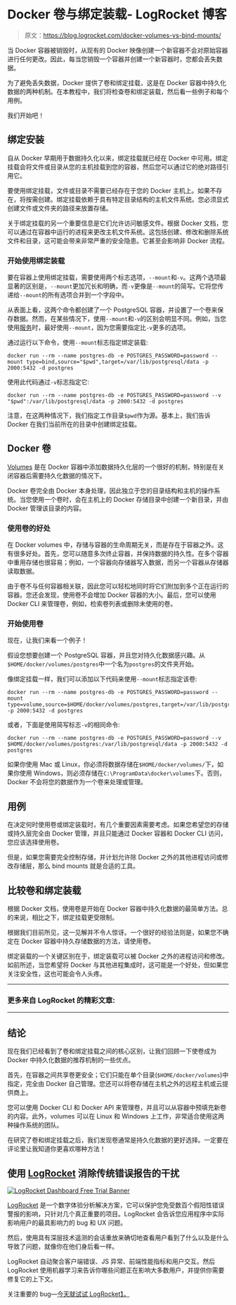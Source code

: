 # Docker 卷与绑定装载- LogRocket 博客

> 原文：<https://blog.logrocket.com/docker-volumes-vs-bind-mounts/>

当 Docker 容器被销毁时，从现有的 Docker 映像创建一个新容器不会对原始容器进行任何更改。因此，每当您销毁一个容器并创建一个新容器时，您都会丢失数据。

为了避免丢失数据，Docker 提供了卷和绑定挂载，这是在 Docker 容器中持久化数据的两种机制。在本教程中，我们将检查卷和绑定装载，然后看一些例子和每个用例。

我们开始吧！

## 绑定安装

自从 Docker 早期用于数据持久化以来，绑定挂载就已经在 Docker 中可用。绑定挂载会将文件或目录从您的主机挂载到您的容器，然后您可以通过它的绝对路径引用它。

要使用绑定挂载，文件或目录不需要已经存在于您的 Docker 主机上。如果不存在，将按需创建。绑定挂载依赖于具有特定目录结构的主机文件系统。您必须显式创建文件或文件夹的路径来放置存储。

关于绑定挂载的另一个重要信息是它们允许访问敏感文件。根据 Docker 文档，您可以通过在容器中运行的进程来更改主机文件系统。这包括创建、修改和删除系统文件和目录，这可能会带来非常严重的安全隐患。它甚至会影响非 Docker 流程。

### 开始使用绑定装载

要在容器上使用绑定挂载，需要使用两个标志选项，`--mount`和`-v`。这两个选项最显著的区别是，`--mount`更加冗长和明确，而`-v`更像是`--mount`的简写。它将您传递给`--mount`的所有选项合并到一个字段中。

从表面上看，这两个命令都创建了一个 PostgreSQL 容器，并设置了一个卷来保存数据。然而，在某些情况下，使用`--mount`和`-v`的区别会明显不同。例如，当您使用[服务](https://docs.docker.com/engine/reference/commandline/service/)时，最好使用`--mount`，因为您需要指定比`-v`更多的选项。

通过运行以下命令，使用`--mount`标志指定绑定装载:

```
docker run --rm --name postgres-db -e POSTGRES_PASSWORD=password --mount type=bind,source="$pwd",target=/var/lib/postgresql/data -p 2000:5432 -d postgres

```

使用此代码通过`-v`标志指定它:

```
docker run --rm --name postgres-db -e POSTGRES_PASSWORD=password --v "$pwd":/var/lib/postgresql/data -p 2000:5432 -d postgres

```

注意，在这两种情况下，我们指定工作目录`$pwd`作为源。基本上，我们告诉 Docker 在我们当前所在的目录中创建绑定挂载。

## Docker 卷

[Volumes](https://docs.docker.com/storage/volumes/) 是在 Docker 容器中添加数据持久化层的一个很好的机制，特别是在关闭容器后需要持久化数据的情况下。

Docker 卷完全由 Docker 本身处理，因此独立于您的目录结构和主机的操作系统。当您使用一个卷时，会在主机上的 Docker 存储目录中创建一个新目录，并由 Docker 管理该目录的内容。

### 使用卷的好处

在 Docker volumes 中，存储与容器的生命周期无关，而是存在于容器之外。这有很多好处。首先，您可以随意多次终止容器，并保持数据的持久性。在多个容器中重用存储也很容易；例如，一个容器向存储器写入数据，而另一个容器从存储器读取数据。

由于卷不与任何容器相关联，因此您可以轻松地同时将它们附加到多个正在运行的容器。您还会发现，使用卷不会增加 Docker 容器的大小。最后，您可以使用 Docker CLI 来管理卷，例如，检索卷列表或删除未使用的卷。

### 开始使用卷

现在，让我们来看一个例子！

假设您想要创建一个 PostgreSQL 容器，并且您对持久化数据感兴趣。从`$HOME/docker/volumes/postgres`中一个名为`postgres`的文件夹开始。

像绑定挂载一样，我们可以添加以下代码来使用`--mount`标志指定该卷:

```
docker run --rm --name postgres-db -e POSTGRES_PASSWORD=password --mount type=volume,source=$HOME/docker/volumes/postgres,target=/var/lib/postgresql/data -p 2000:5432 -d postgres

```

或者，下面是使用简写标志`-v`的相同命令:

```
docker run --rm --name postgres-db -e POSTGRES_PASSWORD=password --v $HOME/docker/volumes/postgres:/var/lib/postgresql/data -p 2000:5432 -d postgres

```

如果你使用 Mac 或 Linux，你必须将数据存储在`$HOME/docker/volumes/`下，如果你使用 Windows，则必须存储在`C:\ProgramData\docker\volumes`下。否则，Docker 不会将您的数据作为一个卷来处理或管理。

## 用例

在决定何时使用卷或绑定装载时，有几个重要因素需要考虑。如果您希望您的存储或持久层完全由 Docker 管理，并且只能通过 Docker 容器和 Docker CLI 访问，您应该选择使用卷。

但是，如果您需要完全控制存储，并计划允许除 Docker 之外的其他进程访问或修改存储层，那么 bind mounts 就是合适的工具。

## 比较卷和绑定装载

根据 Docker 文档，使用卷是开始在 Docker 容器中持久化数据的最简单方法。总的来说，相比之下，绑定挂载更受限制。

根据我们目前所见，这一见解并不令人惊讶。一个很好的经验法则是，如果您不确定在 Docker 容器中持久存储数据的方法，请使用卷。

绑定装载的一个关键区别在于，绑定装载可以被 Docker 之外的进程访问和修改。如前所述，当您希望将 Docker 与其他进程集成时，这可能是一个好处，但如果您关注安全性，这也可能会令人头疼。

* * *

### 更多来自 LogRocket 的精彩文章:

* * *

## 结论

现在我们已经看到了卷和绑定挂载之间的核心区别，让我们回顾一下使卷成为 Docker 中持久化数据的推荐机制的一些优点。

首先，在容器之间共享卷更安全；它们只能在单个目录(`$HOME/docker/volumes`)中指定，完全由 Docker 自己管理。您还可以将卷存储在主机之外的远程主机或云提供商上。

您可以使用 Docker CLI 和 Docker API 来管理卷，并且可以从容器中预填充新卷的内容。此外，volumes 可以在 Linux 和 Windows 上工作，非常适合使用这两种操作系统的团队。

在研究了卷和绑定挂载之后，我们发现卷通常是持久化数据的更好选择。一定要在评论里让我知道你更喜欢哪种方法！

## 使用 [LogRocket](https://lp.logrocket.com/blg/signup) 消除传统错误报告的干扰

[![LogRocket Dashboard Free Trial Banner](img/d6f5a5dd739296c1dd7aab3d5e77eeb9.png)](https://lp.logrocket.com/blg/signup)

[LogRocket](https://lp.logrocket.com/blg/signup) 是一个数字体验分析解决方案，它可以保护您免受数百个假阳性错误警报的影响，只针对几个真正重要的项目。LogRocket 会告诉您应用程序中实际影响用户的最具影响力的 bug 和 UX 问题。

然后，使用具有深层技术遥测的会话重放来确切地查看用户看到了什么以及是什么导致了问题，就像你在他们身后看一样。

LogRocket 自动聚合客户端错误、JS 异常、前端性能指标和用户交互。然后 LogRocket 使用机器学习来告诉你哪些问题正在影响大多数用户，并提供你需要修复它的上下文。

关注重要的 bug—[今天就试试 LogRocket】。](https://lp.logrocket.com/blg/signup-issue-free)